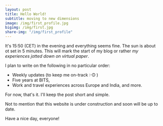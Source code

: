 ```yaml
---
layout: post
title: Hello World!
subtitle: moving to new dimensions
image: /img/first_profile.jpg
bigimg: /img/first.jpg
share-img: "/img/first_profile"
---
```

It's 15:50 (CET) in the evening and everything seems fine. The sun is about ot set in 5 minutes. This will mark the start of my blog or rather _my experiences jotted down on virtual paper_. 

I plan to write on the following in no particular order:
* Weekly updates (to keep me on-track :-D ) 
* Five years at BITS,
* Work and travel experiences across Europe and India, and more.

For now, that's it. I'll keep the post short and simple. 

Not to mention that this website is under construction and soon will be up to date. 

Have a nice day, everyone!
